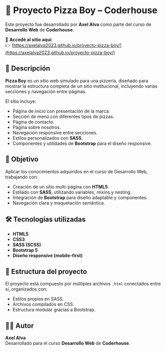 # 🍕 Proyecto Pizza Boy – Coderhouse

Este proyecto fue desarrollado por **Axel Alva** como parte del curso de **Desarrollo Web** de **Coderhouse**.

🔗 **Accedé al sitio aquí**:  
👉 [https://axelalva2023.github.io/proyecto-pizza-boy/](https://axelalva2023.github.io/proyecto-pizza-boy/)

## 📌 Descripción

**Pizza Boy** es un sitio web simulado para una pizzería, diseñado para mostrar la estructura completa de un sitio institucional, incluyendo varias secciones y navegación entre páginas.

El sitio incluye:

- Página de inicio con presentación de la marca.
- Sección de menú con diferentes tipos de pizzas.
- Página de contacto.
- Página sobre nosotros.
- Navegación responsive entre secciones.
- Estilos personalizados con **SASS**.
- Componentes y utilidades de **Bootstrap** para el diseño responsive.

## 🎯 Objetivo

Aplicar los conocimientos adquiridos en el curso de Desarrollo Web, trabajando con:

- Creación de un sitio multi-página con **HTML5**.
- Estilado con **SASS**, utilizando variables, mixins y nesting.
- Integración de **Bootstrap** para diseño adaptable y componentes.
- Navegación clara y maquetación semántica.

## 🛠️ Tecnologías utilizadas

- **HTML5**
- **CSS3**
- **SASS (SCSS)**
- **Bootstrap 5**
- **Diseño responsive (mobile-first)**

## 📁 Estructura del proyecto

El proyecto está compuesto por múltiples archivos `.html` conectados entre sí, organizados con:

- Estilos propios en SASS.
- Archivos compilados en CSS.
- Estructura modular gracias a Bootstrap.

## 👨‍💻 Autor

**Axel Alva**  
Desarrollado para el curso **Desarrollo Web** de **Coderhouse**.
